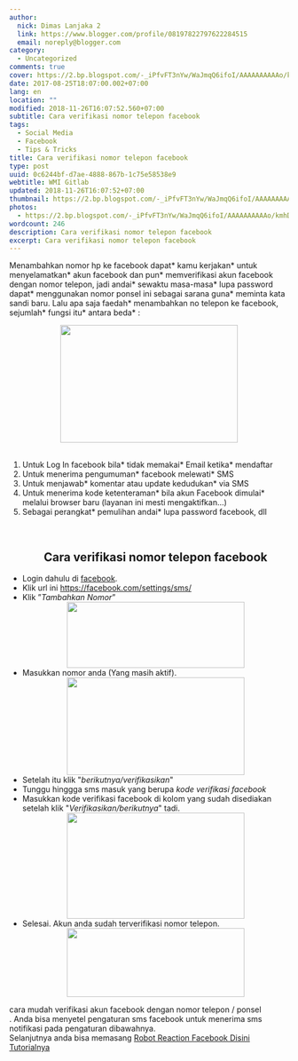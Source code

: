 ```yaml
---
author:
  nick: Dimas Lanjaka 2
  link: https://www.blogger.com/profile/08197822797622284515
  email: noreply@blogger.com
category:
  - Uncategorized
comments: true
cover: https://2.bp.blogspot.com/-_iPfvFT3nYw/WaJmqQ6ifoI/AAAAAAAAAAo/kmhDBlj0teEtqHC1OAmA2e3GrhCGxhaNACLcBGAs/s320/StockSnap_WBWKY1FQ2I.jpg
date: 2017-08-25T18:07:00.002+07:00
lang: en
location: ""
modified: 2018-11-26T16:07:52.560+07:00
subtitle: Cara verifikasi nomor telepon facebook
tags:
  - Social Media
  - Facebook
  - Tips & Tricks
title: Cara verifikasi nomor telepon facebook
type: post
uuid: 0c6244bf-d7ae-4888-867b-1c75e58538e9
webtitle: WMI Gitlab
updated: 2018-11-26T16:07:52+07:00
thumbnail: https://2.bp.blogspot.com/-_iPfvFT3nYw/WaJmqQ6ifoI/AAAAAAAAAAo/kmhDBlj0teEtqHC1OAmA2e3GrhCGxhaNACLcBGAs/s320/StockSnap_WBWKY1FQ2I.jpg
photos:
  - https://2.bp.blogspot.com/-_iPfvFT3nYw/WaJmqQ6ifoI/AAAAAAAAAAo/kmhDBlj0teEtqHC1OAmA2e3GrhCGxhaNACLcBGAs/s320/StockSnap_WBWKY1FQ2I.jpg
wordcount: 246
description: Cara verifikasi nomor telepon facebook
excerpt: Cara verifikasi nomor telepon facebook
---
```


Menambahkan nomor hp ke facebook dapat* kamu kerjakan* untuk menyelamatkan* akun facebook dan pun* memverifikasi akun facebook dengan nomor telepon, jadi andai* sewaktu masa-masa* lupa password dapat* menggunakan nomor ponsel ini sebagai sarana guna* meminta kata sandi baru.   Lalu apa saja faedah* menambahkan no telepon ke facebook, sejumlah* fungsi itu* antara beda* :<br><div class="separator" style="clear: both; text-align: center;"><a href="https://2.bp.blogspot.com/-_iPfvFT3nYw/WaJmqQ6ifoI/AAAAAAAAAAo/kmhDBlj0teEtqHC1OAmA2e3GrhCGxhaNACLcBGAs/s1600/StockSnap_WBWKY1FQ2I.jpg" imageanchor="1" style="margin-left: 1em; margin-right: 1em;" rel="noopener noreferer nofollow"><img border="0" data-original-height="1063" data-original-width="1600" height="212" src="https://2.bp.blogspot.com/-_iPfvFT3nYw/WaJmqQ6ifoI/AAAAAAAAAAo/kmhDBlj0teEtqHC1OAmA2e3GrhCGxhaNACLcBGAs/s320/StockSnap_WBWKY1FQ2I.jpg" width="320"></a></div><br><ol><li>Untuk Log In facebook bila* tidak memakai* Email ketika* mendaftar&nbsp;</li><li>Untuk menerima pengumuman* facebook melewati* SMS</li><li>Untuk menjawab* komentar atau update kedudukan* via SMS&nbsp;</li><li>Untuk menerima kode ketenteraman* bila akun Facebook dimulai* melalui browser baru (layanan ini mesti mengaktifkan...)</li><li>Sebagai perangkat* pemulihan andai* lupa password facebook, dll</li></ol><br><ul><center><h2>Cara verifikasi nomor telepon facebook</h2></center><li>Login dahulu di <a alt="fb" href="https://fb.me/" rel="noopener noreferer nofollow" title="facebook login">facebook</a>.</li><li>Klik url ini&nbsp;<a alt="facebook Setting" href="https://facebook.com/settings/sms/" rel="noopener noreferer nofollow" target="_blank" title="Facebook settings">https://facebook.com/settings/sms/</a></li><li>Klik ”<i>Tambahkan Nomor</i>”<div class="separator" style="clear: both; text-align: center;"><a href="http://res.cloudinary.com/dimaslanjaka/image/fetch/https://3.bp.blogspot.com/-7veCCgqLL3M/VsW468D4V3I/AAAAAAAASoE/eAbQyx7hw64/s1600/CARA+verifikasi+facebook+dengan+ponsel+nomor+hp+1.jpg" imageanchor="1" style="margin-left: 1em; margin-right: 1em;" rel="noopener noreferer nofollow"><img border="0" data-original-height="269" data-original-width="721" height="119" src="https://res.cloudinary.com/dimaslanjaka/image/fetch/https://3.bp.blogspot.com/-7veCCgqLL3M/VsW468D4V3I/AAAAAAAASoE/eAbQyx7hw64/s1600/CARA+verifikasi+facebook+dengan+ponsel+nomor+hp+1.jpg" width="320"></a></div></li><li>Masukkan nomor anda (Yang masih aktif).<div class="separator" style="clear: both; text-align: center;"><a href="https://2.bp.blogspot.com/-sAWCzorOJRs/WaADkDEbLsI/AAAAAAAAADk/bZhVdOOnnAk4nFK2YBw7zGF7WQhgdvZtQCLcBGAs/s1600/CARA%2Bverifikasi%2Bfacebook%2Bdengan%2Bponsel%2Bnomor%2Bhp%2B2.jpg" imageanchor="1" style="margin-left: 1em; margin-right: 1em;" rel="noopener noreferer nofollow"><img border="0" data-original-height="262" data-original-width="474" height="176" src="https://2.bp.blogspot.com/-sAWCzorOJRs/WaADkDEbLsI/AAAAAAAAADk/bZhVdOOnnAk4nFK2YBw7zGF7WQhgdvZtQCLcBGAs/s320/CARA%2Bverifikasi%2Bfacebook%2Bdengan%2Bponsel%2Bnomor%2Bhp%2B2.jpg" width="320"></a></div></li><li>Setelah itu klik "<i>berikutnya/verifikasikan</i>"</li><li>Tunggu hinggga sms masuk yang berupa <i>kode</i> <i>verifikasi facebook</i></li><li>Masukkan kode verifikasi facebook di kolom yang sudah disediakan setelah klik "<i>Verifikasikan/berikutnya</i>" tadi.<div class="separator" style="clear: both; text-align: center;"><a href="https://3.bp.blogspot.com/-NbmDIglgwPA/WaAD3CkKTQI/AAAAAAAAADo/UrVtAfjv0k4n2VFfQbOy3R7Fn46vsLc6ACLcBGAs/s1600/CARA%2Bverifikasi%2Bfacebook%2Bdengan%2Bponsel%2Bnomor%2Bhp%2B3.jpg" imageanchor="1" style="margin-left: 1em; margin-right: 1em;" rel="noopener noreferer nofollow"><img border="0" data-original-height="285" data-original-width="477" height="191" src="https://3.bp.blogspot.com/-NbmDIglgwPA/WaAD3CkKTQI/AAAAAAAAADo/UrVtAfjv0k4n2VFfQbOy3R7Fn46vsLc6ACLcBGAs/s320/CARA%2Bverifikasi%2Bfacebook%2Bdengan%2Bponsel%2Bnomor%2Bhp%2B3.jpg" width="320"></a></div></li><li>Selesai. Akun anda sudah terverifikasi nomor telepon.<div class="separator" style="clear: both; text-align: center;"><a href="https://3.bp.blogspot.com/-UPbw83VOy0U/WaAEndZSWAI/AAAAAAAAADw/RBWNk3A6kBEa_U2sN7Fn1s0h6HwRPXSAQCLcBGAs/s1600/CARA%2Bverifikasi%2Bfacebook%2Bdengan%2Bponsel%2Bnomor%2Bhp%2B4.jpg" imageanchor="1" style="margin-left: 1em; margin-right: 1em;" rel="noopener noreferer nofollow"><img border="0" data-original-height="164" data-original-width="420" height="124" src="https://3.bp.blogspot.com/-UPbw83VOy0U/WaAEndZSWAI/AAAAAAAAADw/RBWNk3A6kBEa_U2sN7Fn1s0h6HwRPXSAQCLcBGAs/s320/CARA%2Bverifikasi%2Bfacebook%2Bdengan%2Bponsel%2Bnomor%2Bhp%2B4.jpg" width="320"></a></div></li></ul><div>cara mudah verifikasi akun facebook dengan nomor telepon / ponsel</div>. Anda bisa menyetel pengaturan sms facebook untuk menerima sms notifikasi pada pengaturan dibawahnya. <br>Selanjutnya anda bisa memasang <a href="https://web-manajemen.blogspot.sg/2017/08/update-robot-reaction-facebook-terbaru.html">Robot Reaction Facebook Disini Tutorialnya</a>